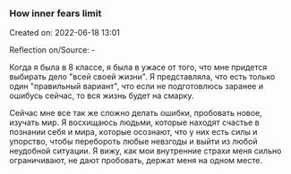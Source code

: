 ### How inner fears limit
Created on: 2022-06-18 13:01

Reflection on/Source: -

Когда я была в 8 классе, я была в ужасе от того, что мне придется выбирать дело "всей своей жизни". Я представляла, что есть только один "правильный вариант", что если не подготовлюсь заранее и ошибусь сейчас, то вся жизнь будет на смарку.

Сейчас мне все так же сложно делать ошибки, пробовать новое, изучать мир. Я восхищаюсь людьми, которые находят счастье в познании себя и мира, которые осознают, что у них есть силы и упорство, чтобы перебороть любые невзгоды и выйти из любой неудобной ситуации. Я вижу, как мои внутренние страхи меня сильно ограничивают, не дают пробовать, держат меня на одном месте.